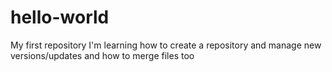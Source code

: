 # hello-world
My first repository
I'm learning how to create a repository and manage new versions/updates and how to merge files too
